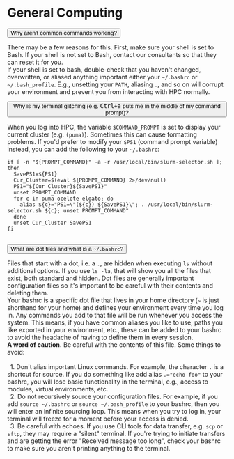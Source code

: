 # General Computing

<link rel="stylesheet" href="../../../overrides/animated_dropdown.css">
<link rel="stylesheet" href="../../../overrides/spacing.css">

<html>

<button class="collapsible">Why aren't common commands working?</button>
<div class="content">
  <p>There may be a few reasons for this. First, make sure your shell is set to Bash. If your shell is not set to Bash, contact our consultants so that they can reset it for you.
  <br>
  If your shell is set to bash, double-check that you haven't changed, overwritten, or aliased anything important either your <code>~/.bashrc</code> or <code>~/.bash_profile</code>. E.g., unsetting your <code>PATH</code>, aliasing <code>.</code>, and so on will corrupt your environment and prevent you from interacting with HPC normally. 
  </p>
</div>

<button class="collapsible">Why is my terminal glitching (e.g. <kbd>Ctrl</kbd>+<kbd>a</kbd> puts me in the middle of my command prompt)?</button>
<div class="content">
  <p>When you log into HPC, the variable <code>$COMMAND_PROMPT</code> is set to display your current cluster (e.g. <code>(puma)</code>). Sometimes this can cause formatting problems. If you'd prefer to modify your <code>$PS1</code> (command prompt variable) instead, you can add the following to your <code>~/.bashrc</code>:
  <br>
  <pre><code>if [ -n "${PROMPT_COMMAND}" -a -r /usr/local/bin/slurm-selector.sh ]; then
  SavePS1=${PS1}
  Cur_Cluster=$(eval ${PROMPT_COMMAND} 2>/dev/null)
  PS1="${Cur_Cluster}${SavePS1}"
  unset PROMPT_COMMAND
  for c in puma ocelote elgato; do
    alias ${c}="PS1=\"(${c}) ${SavePS1}\"; . /usr/local/bin/slurm-selector.sh ${c}; unset PROMPT_COMMAND"
  done
  unset Cur_Cluster SavePS1
fi
  </code></pre>
  </p>
</div>

<button class="collapsible">What are dot files and what is a <code>~/.bashrc</code>?</button>
<div class="content">
  <p>Files that start with a dot, i.e. a <code>.</code>, are hidden when executing <code>ls</code> without additional options. If you use <code>ls -la</code>, that will show you all the files that exist, both standard and hidden. Dot files are generally important configuration files so it's important to be careful with their contents and deleting them. 
  <br>
  Your bashrc is a specific dot file that lives in your home directory (<code>~</code> is just shorthand for your home) and defines your environment every time you log in. Any commands you add to that file will be run whenever you access the system. This means, if you have common aliases you like to use, paths you like exported in your environment, etc., these can be added to your bashrc to avoid the headache of having to define them in every session.
  <br>
  <b>A word of caution.</b> Be careful with the contents of this file. Some things to avoid:
  <br><br>
    &ensp;1. Don't alias important Linux commands. For example, the character <code>.</code> is a shortcut for source. If you do something like add alias <code>.="echo foo"</code> to your bashrc, you will lose basic functionality in the terminal, e.g., access to modules, virtual environments, etc. 
    <br>
    &ensp;2. Do not recursively source your configuration files. For example, if you add <code>source ~/.bashrc</code> or <code>source ~/.bash_profile</code> to your bashrc, then you will enter an infinite sourcing loop. This means when you try to log in, your terminal will freeze for a moment before your access is denied. 
    <br>
    &ensp;3. Be careful with echoes. If you use CLI tools for data transfer, e.g. <code>scp</code> or <code>sftp</code>, they may require a "silent" terminal. If you're trying to initiate transfers and are getting the error "Received message too long", check your bashrc to make sure you aren't printing anything to the terminal. 
  </p>
</div>

<div class="vertical-space"></div>
<script src="../../../overrides/animated_dropdown.js"></script>


</html>